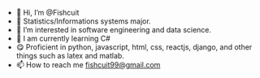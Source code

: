 - 👋 Hi, I’m @Fishcuit
- 👀 Statistics/Informations systems major.
- 👀 I’m interested in software engineering and data science.
- 🌱 I am currently learning C#
- 😋 Proficient in python, javascript, html, css, reactjs, django, and other things such as latex and matlab.
- 📫 How to reach me fishcuit99@gmail.com

<!---
Fishcuit/Fishcuit is a ✨ special ✨ repository because its `README.md` (this file) appears on your GitHub profile.
You can click the Preview link to take a look at your changes.
--->
